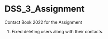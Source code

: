 # DSS_3_Assignment
Contact Book 2022 for the Assignment

1) Fixed deleting users along with their contacts.
